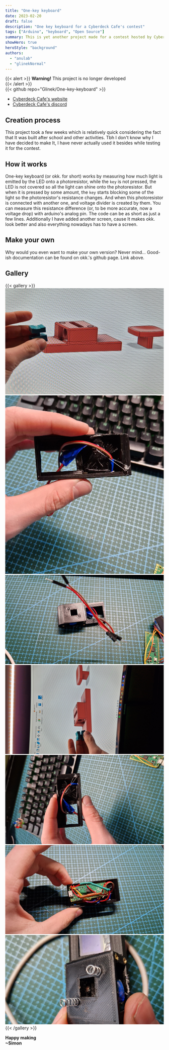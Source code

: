 ```yaml
---
title: "One-key keyboard"
date: 2023-02-20
draft: false
description: "One key keyboard for a Cyberdeck Cafe's contest"
tags: ["Arduino", "keyboard", "Open Source"]
summary: This is yet another project made for a contest hosted by Cyberdeck Cafe. The objective was to create a keyboard that, as the name suggests, has only one button.
showHero: true
heroStyle: "background"
authors:
  - "anulab"
  - "glinekNormal"
---
```



{{< alert >}}
**Warning!** This project is no longer developed    
{{< /alert >}}     
{{< github repo="Glinek/One-key-keyboard" >}}
* [Cyberdeck Cafe's website](https://cyberdeck.cafe/)
* [Cyberdeck Cafe's discord](https://discord.com/invite/JK76KBsfuR)

## Creation process
This project took a few weeks which is relatively quick considering the fact that It was built after school and other activities. Tbh I don't know why I have decided to make It, I have never actually used it besides while testing it for the contest. 

## How it works
One-key keyboard (or okk. for short) works by measuring how much light is emitted by the LED onto a photoresistor, while the `key` is not pressed, the LED is not covered so all the light can shine onto the photoresistor. But when it is pressed by some amount, the `key` starts blocking some of the light so the photoresistor's resistance changes. And when this photoresistor is connected with another one, and voltage divider is created by them. You can measure this resistance difference (or, to be more accurate, now a voltage drop) with arduino's analog pin. The code can be as short as just a few lines. Additionally I have added another screen, cause It makes okk. look better and also everything nowadays has to have a screen.

## Make your own
Why would you even want to make your own version? Never mind... Good-ish documentation can be found on okk.'s github page. Link above.

## Gallery
{{< gallery >}}
  <img src="gallery/1.jpg" class="grid-w33" />
  <img src="gallery/2.jpg" class="grid-w33" />
  <img src="gallery/3.jpg" class="grid-w33" />
  <img src="gallery/4.jpg" class="grid-w33" />
  <img src="gallery/5.jpg" class="grid-w33" />
  <img src="gallery/6.jpg" class="grid-w33" />
  <img src="gallery/7.jpg" class="grid-w33" />
{{< /gallery >}}

**Happy making**\
**~Simon**